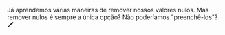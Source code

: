 Já aprendemos várias maneiras de remover nossos valores nulos. Mas remover nulos é sempre a única opção? Não poderíamos "preenchê-los"? 🖍️
